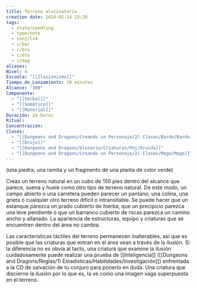 ```yaml
---
title: Terreno alucinatorio
creation date: 2024-02-14 23:20
tags:
  - state/seedling
  - type/note
  - conj/lv4
  - c/bar
  - c/bru
  - c/dru
  - c/mag
aliases: 
Nivel: 4
Escuela: "[[Ilusionismo]]"
Tiempo_de_Lanzamiento: 10 minutos
Alcance: "300"
Componente:
  - "[[Verbal]]"
  - "[[Somático]]"
  - "[[Material]]"
Duración: 24 horas
Ritual: 
Concentración: 
Clases:
  - "[[Dungeons and Dragons/Creando un Personaje/2) Clases/Bardo/Bardo]]"
  - "[[Brujo]]"
  - "[[Dungeons and Dragons/Glosario/Criaturas/Pnj/Druida]]"
  - "[[Dungeons and Dragons/Creando un Personaje/2) Clases/Mago/Mago]]"
---
```

(una piedra, una ramita y un fragmento de una planta de color verde)

Creas un terreno natural en un cubo de 150 pies dentro del alcance que parece, suena y huele como otro tipo de terreno natural. De este modo, un campo abierto o una carretera pueden parecer un pantano, una colina, una grieta o cualquier otro terreno difícil o intransitable. Se puede hacer que un estanque parezca un prado cubierto de hierba, que un precipicio parezca una leve pendiente o que un barranco cubierto de rocas parezca un camino ancho y allanado. La apariencia de estructuras, equipo y criaturas que se encuentren dentro del área no cambia.

Las características táctiles del terreno permanecen inalterables, así que es posible que las criaturas que entran en el área vean a través de la ilusión. Si la diferencia no es obvia al tacto, una criatura que examine la ilusión cuidadosamente puede realizar una prueba de [[Inteligencia]] ([[Dungeons and Dragons/Reglas/1) Estadisticas/Habilidades/Investigación]]) enfrentada a la CD de salvación de tu conjuro para ponerlo en duda. Una criatura que discierne la ilusión por lo que es, la ve como una imagen vaga superpuesta en el terreno.
